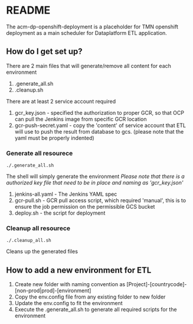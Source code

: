 # README #

The acm-dp-openshift-deployment is a placeholder for TMN openshift deployment as a main scheduler for Dataplatform ETL application.

## How do I get set up? ##

There are 2 main files that will generate/remove all content for each environment </br>
1) .generate_all.sh </br>
2) .cleanup.sh </br>

There are at least 2 service account required

1. gcr_key.json - specified the authorization to proper GCR, so that OCP can pull the Jenkins image from specific GCR location
2. gcr-push-secret.yaml - copy the 'content' of service account that ETL will use to push the result from database to gcs. (please note that the yaml must be properly indented)


### Generate all resourece ###
`./.generate_all.sh`

The shell will simply generate the environment
*Please note that there is a authorized key file that need to be in place and naming as 'gcr_key.json'*

1. jenkins-all.yaml - The Jenkins YAML spec
2. gcr-pull.sh - GCR pull access script, which required 'manual', this is to ensure the job permission on the permissible GCS bucket
3. deploy.sh - the script for deployment


### Cleanup all resourece ###
`./.cleanup_all.sh`

Cleans up the generated files


## How to add a new environment for ETL ##

1. Create new folder with naming convention as [Project]-[countrycode]-[non-prod|prod]-[environment]
2. Copy the env.config file from any existing folder to new folder
3. Update the env.config to fit the environment
4. Execute the .generate_all.sh to generate all required scripts for the environment